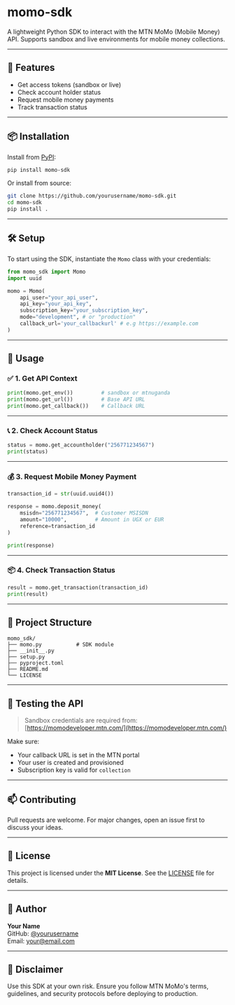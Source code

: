 
# momo-sdk

A lightweight Python SDK to interact with the MTN MoMo (Mobile Money) API. Supports sandbox and live environments for mobile money collections.

---

## 🔧 Features

- Get access tokens (sandbox or live)
- Check account holder status
- Request mobile money payments
- Track transaction status

---

## 📦 Installation

Install from [PyPI](https://pypi.org/project/momo-sdk/):

```bash
pip install momo-sdk
```

Or install from source:

```bash
git clone https://github.com/yourusername/momo-sdk.git
cd momo-sdk
pip install .
```

---

## 🛠️ Setup

To start using the SDK, instantiate the `Momo` class with your credentials:

```python
from momo_sdk import Momo
import uuid

momo = Momo(
    api_user="your_api_user",
    api_key="your_api_key",
    subscription_key="your_subscription_key",
    mode="development", # or "production"
    callback_url='your_callbackurl' # e.g https://example.com
)
```

---

## 🚀 Usage

### ✅ 1. Get API Context

```python
print(momo.get_env())         # sandbox or mtnuganda
print(momo.get_url())         # Base API URL
print(momo.get_callback())    # Callback URL
```

---

### 📞 2. Check Account Status

```python
status = momo.get_accountholder("256771234567")
print(status)
```

---

### 💰 3. Request Mobile Money Payment

```python
transaction_id = str(uuid.uuid4())

response = momo.deposit_money(
    msisdn="256771234567",  # Customer MSISDN
    amount="10000",         # Amount in UGX or EUR
    reference=transaction_id
)

print(response)
```

---

### 📦 4. Check Transaction Status

```python
result = momo.get_transaction(transaction_id)
print(result)
```

---

## 📁 Project Structure

```
momo_sdk/
├── momo.py           # SDK module
├── __init__.py
├── setup.py
├── pyproject.toml
├── README.md
└── LICENSE
```

---

## 🧪 Testing the API

> Sandbox credentials are required from:  
> [https://momodeveloper.mtn.com/](https://momodeveloper.mtn.com/)

Make sure:
- Your callback URL is set in the MTN portal
- Your user is created and provisioned
- Subscription key is valid for `collection`

---

## 📫 Contributing

Pull requests are welcome. For major changes, open an issue first to discuss your ideas.

---

## 📝 License

This project is licensed under the **MIT License**. See the [LICENSE](LICENSE) file for details.

---

## 👤 Author

**Your Name**  
GitHub: [@yourusername](https://github.com/yourusername)  
Email: your@email.com

---

## 🚨 Disclaimer

Use this SDK at your own risk. Ensure you follow MTN MoMo's terms, guidelines, and security protocols before deploying to production.
